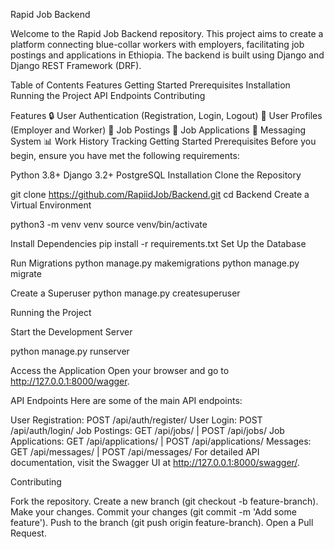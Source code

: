 Rapid Job Backend

Welcome to the Rapid Job Backend repository. This project aims to create a platform connecting blue-collar workers with employers, facilitating job postings and applications in Ethiopia. The backend is built using Django and Django REST Framework (DRF).

Table of Contents
Features
Getting Started
Prerequisites
Installation
Running the Project
API Endpoints
Contributing


Features
🔒 User Authentication (Registration, Login, Logout)
👥 User Profiles (Employer and Worker)
📄 Job Postings
📝 Job Applications
💬 Messaging System
📊 Work History Tracking
Getting Started
Prerequisites
Before you begin, ensure you have met the following requirements:

Python 3.8+
Django 3.2+
PostgreSQL
Installation
Clone the Repository


git clone https://github.com/RapiidJob/Backend.git
cd Backend
Create a Virtual Environment

python3 -m venv venv
source venv/bin/activate


Install Dependencies
pip install -r requirements.txt
Set Up the Database


Run Migrations
python manage.py makemigrations
python manage.py migrate


Create a Superuser
python manage.py createsuperuser


Running the Project

Start the Development Server


python manage.py runserver

Access the Application
Open your browser and go to http://127.0.0.1:8000/wagger.

API Endpoints
Here are some of the main API endpoints:

User Registration: POST /api/auth/register/
User Login: POST /api/auth/login/
Job Postings: GET /api/jobs/ | POST /api/jobs/
Job Applications: GET /api/applications/ | POST /api/applications/
Messages: GET /api/messages/ | POST /api/messages/
For detailed API documentation, visit the Swagger UI at http://127.0.0.1:8000/swagger/.

Contributing

Fork the repository.
Create a new branch (git checkout -b feature-branch).
Make your changes.
Commit your changes (git commit -m 'Add some feature').
Push to the branch (git push origin feature-branch).
Open a Pull Request.
